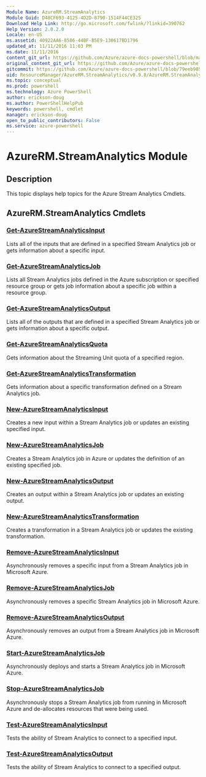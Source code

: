 ```yaml
---
Module Name: AzureRM.StreamAnalytics
Module Guid: D48CF693-4125-4D2D-8790-1514F44CE325
Download Help Link: http://go.microsoft.com/fwlink/?linkid=390762
Help Version: 2.0.2.0
Locale: en-US
ms.assetid: 40922AA6-8586-44BF-B5E9-130617BD1796
updated_at: 11/11/2016 11:03 PM
ms.date: 11/11/2016
content_git_url: https://github.com/Azure/azure-docs-powershell/blob/master/azureps-cmdlets-docs/ResourceManager/AzureRM.StreamAnalytics/v0.9.8/AzureRM.StreamAnalytics.md
original_content_git_url: https://github.com/Azure/azure-docs-powershell/blob/master/azureps-cmdlets-docs/ResourceManager/AzureRM.StreamAnalytics/v0.9.8/AzureRM.StreamAnalytics.md
gitcommit: https://github.com/Azure/azure-docs-powershell/blob/79eeb985ea480979357fb4695832a0c3d29a48bf/azureps-cmdlets-docs/ResourceManager/AzureRM.StreamAnalytics/v0.9.8/AzureRM.StreamAnalytics.md
uid: ResourceManager/AzureRM.StreamAnalytics/v0.9.8/AzureRM.StreamAnalytics.md
ms.topic: conceptual
ms.prod: powershell
ms.technology: Azure PowerShell
author: erickson-doug
ms.author: PowerShellHelpPub
keywords: powershell, cmdlet
manager: erickson-doug
open_to_public_contributors: False
ms.service: azure-powershell
---
```


# AzureRM.StreamAnalytics Module
## Description
This topic displays help topics for the Azure Stream Analytics Cmdlets.

## AzureRM.StreamAnalytics Cmdlets
### [Get-AzureStreamAnalyticsInput](./Get-AzureStreamAnalyticsInput.md)
Lists all of the inputs that are defined in a specified Stream Analytics job or gets information about a specific input.


### [Get-AzureStreamAnalyticsJob](./Get-AzureStreamAnalyticsJob.md)
Lists all Stream Analytics jobs defined in the Azure subscription or specified resource group or gets job information about a specific job within a resource group.


### [Get-AzureStreamAnalyticsOutput](./Get-AzureStreamAnalyticsOutput.md)
Lists all of the outputs that are defined in a specified Stream Analytics job or gets information about a specific output.


### [Get-AzureStreamAnalyticsQuota](./Get-AzureStreamAnalyticsQuota.md)
Gets information about the Streaming Unit quota of a specified region.


### [Get-AzureStreamAnalyticsTransformation](./Get-AzureStreamAnalyticsTransformation.md)
Gets information about a specific transformation defined on a Stream Analytics job.


### [New-AzureStreamAnalyticsInput](./New-AzureStreamAnalyticsInput.md)
Creates a new input within a Stream Analytics job or updates an existing specified input.


### [New-AzureStreamAnalyticsJob](./New-AzureStreamAnalyticsJob.md)
Creates a Stream Analytics job in Azure or updates the definition of an existing specified job.


### [New-AzureStreamAnalyticsOutput](./New-AzureStreamAnalyticsOutput.md)
Creates an output within a Stream Analytics job or updates an existing output.


### [New-AzureStreamAnalyticsTransformation](./New-AzureStreamAnalyticsTransformation.md)
Creates a transformation in a Stream Analytics job or updates the existing transformation.


### [Remove-AzureStreamAnalyticsInput](./Remove-AzureStreamAnalyticsInput.md)
Asynchronously removes a specific input from a Stream Analytics job in Microsoft Azure.


### [Remove-AzureStreamAnalyticsJob](./Remove-AzureStreamAnalyticsJob.md)
Asynchronously removes a specific Stream Analytics job in Microsoft Azure.


### [Remove-AzureStreamAnalyticsOutput](./Remove-AzureStreamAnalyticsOutput.md)
Asynchronously removes an output from a Stream Analytics job in Microsoft Azure.


### [Start-AzureStreamAnalyticsJob](./Start-AzureStreamAnalyticsJob.md)
Asynchronously deploys and starts a Stream Analytics job in Microsoft Azure.


### [Stop-AzureStreamAnalyticsJob](./Stop-AzureStreamAnalyticsJob.md)
Asynchronously stops a Stream Analytics job from running in Microsoft Azure and de-allocates resources that were being used.


### [Test-AzureStreamAnalyticsInput](./Test-AzureStreamAnalyticsInput.md)
Tests the ability of Stream Analytics to connect to a specified input.


### [Test-AzureStreamAnalyticsOutput](./Test-AzureStreamAnalyticsOutput.md)
Tests the ability of Stream Analytics to connect to a specified output.



